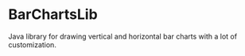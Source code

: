 # BarChartsLib

Java library for drawing vertical and horizontal bar charts with a lot of customization.

